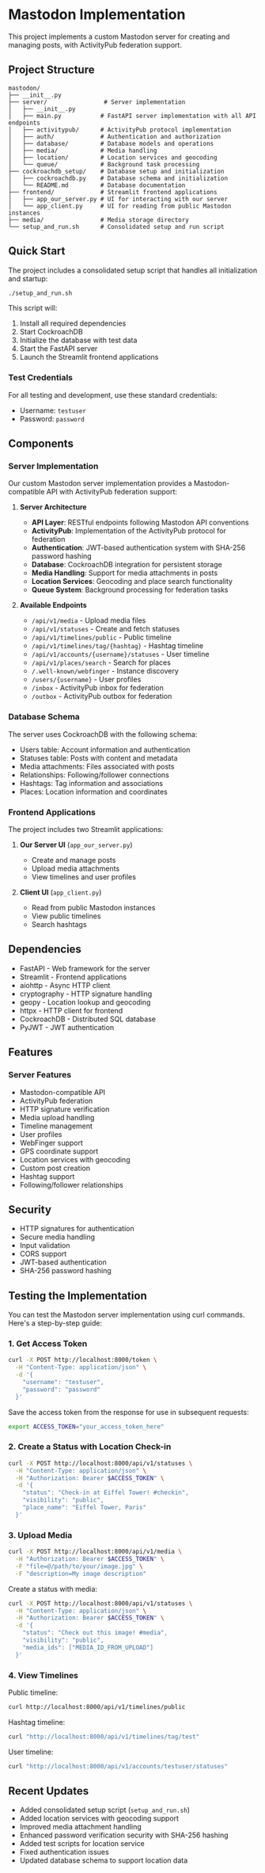 # Mastodon Implementation

This project implements a custom Mastodon server for creating and managing posts, with ActivityPub federation support.

## Project Structure

```
mastodon/
├── __init__.py
├── server/                # Server implementation
│   ├── __init__.py
│   ├── main.py           # FastAPI server implementation with all API endpoints
│   ├── activitypub/      # ActivityPub protocol implementation
│   ├── auth/             # Authentication and authorization
│   ├── database/         # Database models and operations
│   ├── media/            # Media handling
│   ├── location/         # Location services and geocoding
│   └── queue/            # Background task processing
├── cockroachdb_setup/    # Database setup and initialization
│   ├── cockroachdb.py    # Database schema and initialization
│   └── README.md         # Database documentation
├── frontend/             # Streamlit frontend applications
│   ├── app_our_server.py # UI for interacting with our server
│   └── app_client.py     # UI for reading from public Mastodon instances
├── media/                # Media storage directory
└── setup_and_run.sh      # Consolidated setup and run script
```

## Quick Start

The project includes a consolidated setup script that handles all initialization and startup:

```bash
./setup_and_run.sh
```

This script will:

1. Install all required dependencies
2. Start CockroachDB
3. Initialize the database with test data
4. Start the FastAPI server
5. Launch the Streamlit frontend applications

### Test Credentials

For all testing and development, use these standard credentials:

- Username: `testuser`
- Password: `password`

## Components

### Server Implementation

Our custom Mastodon server implementation provides a Mastodon-compatible API with ActivityPub federation support:

1. **Server Architecture**

   - **API Layer**: RESTful endpoints following Mastodon API conventions
   - **ActivityPub**: Implementation of the ActivityPub protocol for federation
   - **Authentication**: JWT-based authentication system with SHA-256 password hashing
   - **Database**: CockroachDB integration for persistent storage
   - **Media Handling**: Support for media attachments in posts
   - **Location Services**: Geocoding and place search functionality
   - **Queue System**: Background processing for federation tasks

2. **Available Endpoints**
   - `/api/v1/media` - Upload media files
   - `/api/v1/statuses` - Create and fetch statuses
   - `/api/v1/timelines/public` - Public timeline
   - `/api/v1/timelines/tag/{hashtag}` - Hashtag timeline
   - `/api/v1/accounts/{username}/statuses` - User timeline
   - `/api/v1/places/search` - Search for places
   - `/.well-known/webfinger` - Instance discovery
   - `/users/{username}` - User profiles
   - `/inbox` - ActivityPub inbox for federation
   - `/outbox` - ActivityPub outbox for federation

### Database Schema

The server uses CockroachDB with the following schema:

- Users table: Account information and authentication
- Statuses table: Posts with content and metadata
- Media attachments: Files associated with posts
- Relationships: Following/follower connections
- Hashtags: Tag information and associations
- Places: Location information and coordinates

### Frontend Applications

The project includes two Streamlit applications:

1. **Our Server UI** (`app_our_server.py`)

   - Create and manage posts
   - Upload media attachments
   - View timelines and user profiles

2. **Client UI** (`app_client.py`)
   - Read from public Mastodon instances
   - View public timelines
   - Search hashtags

## Dependencies

- FastAPI - Web framework for the server
- Streamlit - Frontend applications
- aiohttp - Async HTTP client
- cryptography - HTTP signature handling
- geopy - Location lookup and geocoding
- httpx - HTTP client for frontend
- CockroachDB - Distributed SQL database
- PyJWT - JWT authentication

## Features

### Server Features

- Mastodon-compatible API
- ActivityPub federation
- HTTP signature verification
- Media upload handling
- Timeline management
- User profiles
- WebFinger support
- GPS coordinate support
- Location services with geocoding
- Custom post creation
- Hashtag support
- Following/follower relationships

## Security

- HTTP signatures for authentication
- Secure media handling
- Input validation
- CORS support
- JWT-based authentication
- SHA-256 password hashing

## Testing the Implementation

You can test the Mastodon server implementation using curl commands. Here's a step-by-step guide:

### 1. Get Access Token

```bash
curl -X POST http://localhost:8000/token \
  -H "Content-Type: application/json" \
  -d '{
    "username": "testuser",
    "password": "password"
  }'
```

Save the access token from the response for use in subsequent requests:

```bash
export ACCESS_TOKEN="your_access_token_here"
```

### 2. Create a Status with Location Check-in

```bash
curl -X POST http://localhost:8000/api/v1/statuses \
  -H "Content-Type: application/json" \
  -H "Authorization: Bearer $ACCESS_TOKEN" \
  -d '{
    "status": "Check-in at Eiffel Tower! #checkin",
    "visibility": "public",
    "place_name": "Eiffel Tower, Paris"
  }'
```

### 3. Upload Media

```bash
curl -X POST http://localhost:8000/api/v1/media \
  -H "Authorization: Bearer $ACCESS_TOKEN" \
  -F "file=@/path/to/your/image.jpg" \
  -F "description=My image description"
```

Create a status with media:

```bash
curl -X POST http://localhost:8000/api/v1/statuses \
  -H "Content-Type: application/json" \
  -H "Authorization: Bearer $ACCESS_TOKEN" \
  -d '{
    "status": "Check out this image! #media",
    "visibility": "public",
    "media_ids": ["MEDIA_ID_FROM_UPLOAD"]
  }'
```

### 4. View Timelines

Public timeline:

```bash
curl http://localhost:8000/api/v1/timelines/public
```

Hashtag timeline:

```bash
curl "http://localhost:8000/api/v1/timelines/tag/test"
```

User timeline:

```bash
curl "http://localhost:8000/api/v1/accounts/testuser/statuses"
```

## Recent Updates

- Added consolidated setup script (`setup_and_run.sh`)
- Added location services with geocoding support
- Improved media attachment handling
- Enhanced password verification security with SHA-256 hashing
- Added test scripts for location service
- Fixed authentication issues
- Updated database schema to support location data
